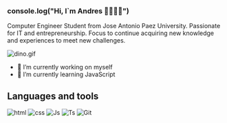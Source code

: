 ### console.log("Hi, I`m Andres 👋👩🏾‍💻") 

Computer Engineer Student from Jose Antonio Paez University. Passionate for IT and entrepreneurship. Focus to continue acquiring new knowledge and experiences to meet new challenges.

![dino.gif](https://github.com/saadeghi/saadeghi/blob/master/dino.gif)

- 🔭 I’m currently working on myself
- 🌱 I’m currently learning JavaScript

## Languages and tools
![html](https://camo.githubusercontent.com/2ec9a4bbf42ae2f9f5e92c17154ef305813f429be0abf34168e613faeb6d5f65/68747470733a2f2f696d672e736869656c64732e696f2f62616467652f2d68746d6c2d6666666666663f7374796c653d666f722d7468652d6261646765266c6f676f3d68746d6c35)
![css](https://camo.githubusercontent.com/47268fd3bb03e5368c902335f45abdb0cf5c61b7d97fb71d6ceb4472f8cbb023/68747470733a2f2f696d672e736869656c64732e696f2f62616467652f2d6373732d6666666666663f7374796c653d666f722d7468652d6261646765266c6f676f3d63737333266c6f676f436f6c6f723d323634444534)
![Js](https://camo.githubusercontent.com/2aea482b88d327a9d23f67d8e2413d91bb0fac57278785bb560123f4ae2a71da/68747470733a2f2f696d672e736869656c64732e696f2f62616467652f2d6a6176617363726970742d6666666666663f7374796c653d666f722d7468652d6261646765266c6f676f3d6a617661736372697074)
![Ts](https://camo.githubusercontent.com/de29f0af4c7c72297f8f07fedb17f408eb7b63c231b88f3d1b77c51e84909ced/68747470733a2f2f696d672e736869656c64732e696f2f62616467652f2d747970657363726970742d6666666666663f7374796c653d666f722d7468652d6261646765266c6f676f3d74797065736372697074)
![Git](https://camo.githubusercontent.com/898d044fe38b46c10ae169949f00d48c21c1501e854278c077b316cc0c5d90b4/68747470733a2f2f696d672e736869656c64732e696f2f62616467652f2d6769742d6666666666663f7374796c653d666f722d7468652d6261646765266c6f676f3d676974)



<!--
**andreshurtadoo/andreshurtadoo** is a ✨ _special_ ✨ repository because its `README.md` (this file) appears on your GitHub profile.

Here are some ideas to get you started:


- 👯 I’m looking to collaborate on ...
- 🤔 I’m looking for help with ...
- 💬 Ask me about ...
- 📫 How to reach me: ...
- 😄 Pronouns: ...
- ⚡ Fun fact: ...
-->

